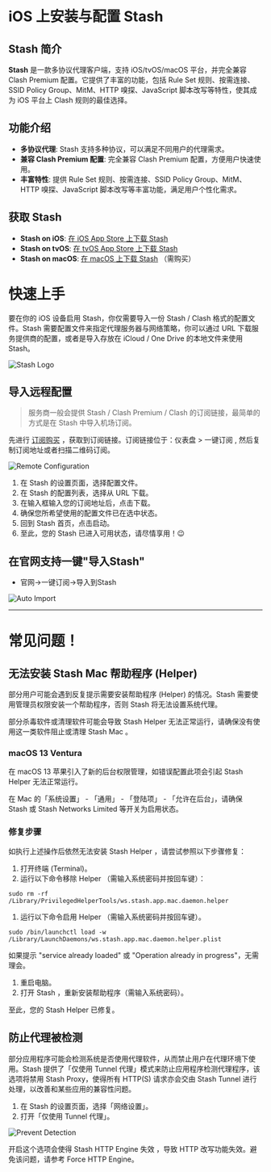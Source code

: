 # iOS 上安装与配置 Stash

## **Stash 简介**

**Stash** 是一款多协议代理客户端，支持 iOS/tvOS/macOS 平台，并完全兼容 Clash Premium 配置。它提供了丰富的功能，包括 Rule Set 规则、按需连接、SSID Policy Group、MitM、HTTP 嗅探、JavaScript 脚本改写等特性，使其成为 iOS 平台上 Clash 规则的最佳选择。

## **功能介绍**

*   **多协议代理**: Stash 支持多种协议，可以满足不同用户的代理需求。
*   **兼容 Clash Premium 配置**: 完全兼容 Clash Premium 配置，方便用户快速使用。
*   **丰富特性**: 提供 Rule Set 规则、按需连接、SSID Policy Group、MitM、HTTP 嗅探、JavaScript 脚本改写等丰富功能，满足用户个性化需求。

## **获取 Stash**

*   **Stash on iOS**: [在 iOS App Store 上下载 Stash](https://apps.apple.com/us/app/stash-proxy/id1577183161)
*   **Stash on tvOS**: [在 tvOS App Store 上下载 Stash](https://apps.apple.com/us/app/stash-proxy/id1577183161)
*   **Stash on macOS**: [在 macOS 上下载 Stash](https://stash.ws/mac) （需购买）

# **快速上手**

要在你的 iOS 设备启用 Stash，你仅需要导入一份 Stash / Clash 格式的配置文件。Stash 需要配置文件来指定代理服务器与网络策略，你可以通过 URL 下载服务提供商的配置，或者是导入存放在 iCloud / One Drive 的本地文件来使用 Stash。

![Stash Logo](https://yunqijpg.oss-cn-hongkong.aliyuncs.com/image.png)

## **导入远程配置**

> 服务商一般会提供 Stash / Clash Premium / Clash 的订阅链接，最简单的方式是在 Stash 中导入机场订阅。

先进行 [订阅购买](https://shortlink181.github.io/1) ，获取到订阅链接。订阅链接位于：仪表盘 > 一键订阅 , 然后复制订阅地址或者扫描二维码订阅。
    

![Remote Configuration](https://yunqijpg.oss-cn-hongkong.aliyuncs.com/wc2.jpg)

1.  在 Stash 的设置页面，选择配置文件。
2.  在 Stash 的配置列表，选择从 URL 下载。
3.  在输入框输入您的订阅地址后，点击下载。
4.  确保您所希望使用的配置文件已在选中状态。
5.  回到 Stash 首页，点击启动。
6.  至此，您的 Stash 已进入可用状态，请尽情享用！😉

## **在官网支持一键"导入Stash"**

*   官网->一键订阅->导入到Stash

![Auto Import](https://yunqijpg.oss-cn-hongkong.aliyuncs.com/ap7.jpg)

---

# **常见问题！**

## **无法安装 Stash Mac 帮助程序 (Helper)**

部分用户可能会遇到反复提示需要安装帮助程序 (Helper) 的情况。Stash 需要使用管理员权限安装一个帮助程序，否则 Stash 将无法设置系统代理。

部分杀毒软件或清理软件可能会导致 Stash Helper 无法正常运行，请确保没有使用这一类软件阻止或清理 Stash Mac 。

### **macOS 13 Ventura**

在 macOS 13 苹果引入了新的后台权限管理，如错误配置此项会引起 Stash Helper 无法正常运行。

在 Mac 的「系统设置」 - 「通用」 - 「登陆项」 - 「允许在后台」，请确保 Stash 或 Stash Networks Limited 等开关为启用状态。

### **修复步骤**

如执行上述操作后依然无法安装 Stash Helper ，请尝试参照以下步骤修复：

1.  打开终端 (Terminal)。
2.  运行以下命令移除 Helper （需输入系统密码并按回车键）：

```plaintext
sudo rm -rf /Library/PrivilegedHelperTools/ws.stash.app.mac.daemon.helper
```

1.  运行以下命令启用 Helper （需输入系统密码并按回车键）。

```plaintext
sudo /bin/launchctl load -w /Library/LaunchDaemons/ws.stash.app.mac.daemon.helper.plist
```

如果提示 "service already loaded" 或 "Operation already in progress"，无需理会。

1.  重启电脑。
2.  打开 Stash ，重新安装帮助程序（需输入系统密码）。

至此，您的 Stash Helper 已修复。

## **防止代理被检测**

部分应用程序可能会检测系统是否使用代理软件，从而禁止用户在代理环境下使用。Stash 提供了「仅使用 Tunnel 代理」模式来防止应用程序检测代理程序，该选项将禁用 Stash Proxy，使得所有 HTTP(S) 请求亦会交由 Stash Tunnel 进行处理，以改善和某些应用的兼容性问题。

1.  在 Stash 的设置页面，选择「网络设置」。
2.  打开「仅使用 Tunnel 代理」。

![Prevent Detection](https://stash.wiki/_next/image?url=%2F_next%2Fstatic%2Fmedia%2Fproxy-detected-zh.b9871f08.png&w=3840&q=75)

开启这个选项会使得 Stash HTTP Engine 失效 ，导致 HTTP 改写功能失效。避免该问题，请参考 Force HTTP Engine。
